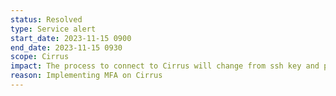 ```yaml
---
status: Resolved
type: Service alert
start_date: 2023-11-15 0900
end_date: 2023-11-15 0930
scope: Cirrus 
impact: The process to connect to Cirrus will change from ssh key and password to ssh key and TOTP factor  
reason: Implementing MFA on Cirrus 
---
```


